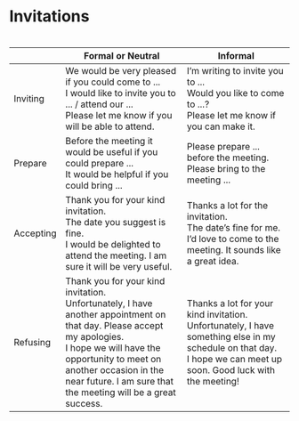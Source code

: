 # Invitations #
# #
| |Formal or Neutral|Informal
|-|-|-
|Inviting|We would be very pleased if you could come to ...<br>I would like to invite you to ... / attend our ...<br>Please let me know if you will be able to attend.<br>|I’m writing to invite you to ...<br>Would you like to come to ...?<br>Please let me know if you can make it.<br>
|Prepare <br>|Before the meeting it would be useful if you could prepare ...<br>It would be helpful if you could bring ...<br>|Please prepare ... before the meeting.<br>Please bring to the meeting ...<br>
|Accepting <br>|Thank you for your kind invitation.<br>The date you suggest is fine.<br>I would be delighted to attend the meeting. I am sure it will be very useful.<br>|Thanks a lot for the invitation. <br>The date’s fine for me.<br>I’d love to come to the meeting. It sounds like a great idea.<br>
|Refusing <br>|Thank you for your kind invitation.<br>Unfortunately, I have another appointment on that day. Please accept my apologies.<br>I hope we will have the opportunity to meet on another occasion in the near future. I am sure that the meeting will be a great success.<br>|Thanks a lot for your kind invitation. Unfortunately, I have something else in my schedule on that day. <br>I hope we can meet up soon. Good luck with the meeting!<br>
# #